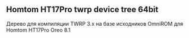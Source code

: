 Homtom HT17Pro twrp device tree 64bit
-----------------------------------

Дерево для компиляции TWRP 3.x на базе исходников OmniROM для Homtom HT17Pro  Oreo 8.1
